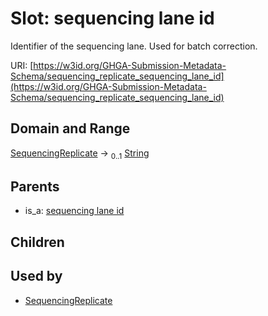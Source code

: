 
# Slot: sequencing lane id


Identifier of the sequencing lane. Used for batch correction.

URI: [https://w3id.org/GHGA-Submission-Metadata-Schema/sequencing_replicate_sequencing_lane_id](https://w3id.org/GHGA-Submission-Metadata-Schema/sequencing_replicate_sequencing_lane_id)


## Domain and Range

[SequencingReplicate](SequencingReplicate.md) &#8594;  <sub>0..1</sub> [String](types/String.md)

## Parents

 *  is_a: [sequencing lane id](sequencing_lane_id.md)

## Children


## Used by

 * [SequencingReplicate](SequencingReplicate.md)
